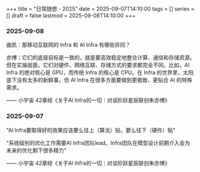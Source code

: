 +++
title      = "日常随想 - 2025"
date       = 2025-09-07T14:10:00
tags       = []
series     = []
draft      = false
lastmod    = 2025-09-08T14:10:00
+++

### 2025-09-08

曲凯：那移动互联网的 Infra 和 AI Infra 有哪些异同？

亦博：它们的底层目标是一致的，就是要高效稳定地整合计算、通信和存储资源。但在实操层面，它们对硬件、网络互联、存储方式的要求都完全不同。比如，AI Infra 的绝对核心是 GPU，而传统 Infra 的核心是 CPU。在 Infra 的世界里，太阳底下没有太多的新鲜事，但 AI Infra 在很多方面要做到更极致、更贴合 AI 的特殊需求。

—— 小宇宙 42章经《关于AI Infra的一切｜对谈阶跃星辰联创朱亦博》

### 2025-09-07

"AI Infra要取得好的效果应该要么往上（算法）贴，要么往下（硬件）贴"

"系统级别的优化工作需要AI Infra团队lead。Infra团队在模型设计前期介入会为未来的优化剩下很多精力"

—— 小宇宙 42章经《关于AI Infra的一切｜对谈阶跃星辰联创朱亦博》
